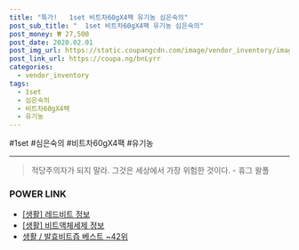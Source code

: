 ```yaml
--- 
title: "특가!   1set 비트차60gX4팩 유기농 심은숙의" 
post_sub_title: "  1set 비트차60gX4팩 유기농 심은숙의" 
post_money: ₩ 27,500 
post_date: 2020.02.01 
post_img_url: https://static.coupangcdn.com/image/vendor_inventory/images/2018/03/27/13/5/123b6fc0-75e6-4cbc-b238-7d303a7d4064.jpg 
post_link_url: https://coupa.ng/bnLyrr 
categories: 
  - vendor_inventory 
tags: 
  - 1set 
  - 심은숙의 
  - 비트차60gX4팩 
  - 유기농 
--- 
```

  #1set #심은숙의 #비트차60gX4팩 #유기농 
<hr> 

> 적당주의자가 되지 말라. 그것은 세상에서 가장 위험한 것이다. - 휴그 왈폴 


### POWER LINK

* <a href="https://blog.naver.com/sakai111/221764989710" target="_blank"> [생활] 레드비트 정보 </a>
* <a href="https://blog.naver.com/sakai111/221762439850" target="_blank"> [생활] 비트액체세제 정보 </a>
* <a href="https://blog.naver.com/santokki14/221777297181" target="_blank">생활 / 발효비트즙 베스트 ~42위</a>
